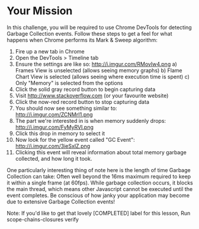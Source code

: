 # Your Mission

In this challenge, you will be required to use Chrome DevTools for detecting
Garbage Collection events. Follow these steps to get a feel for what happens
when Chrome performs its Mark & Sweep algorithm:

1)  Fire up a new tab in Chrome
2)  Open the DevTools > Timeline tab
3)  Ensure the settings are like so: http://i.imgur.com/RMovIw4.png
  a) Frames View is unselected (allows seeing memory graphs)
  b) Flame Chart View is selected (allows seeing where execution time is spent)
  c) Only "Memory" is selected from the options
4)  Click the solid gray record button to begin capturing data
5)  Visit http://www.stackoverflow.com (or your favourite website)
6)  Click the now-red record button to stop capturing data
7)  You should now see something similar to: http://i.imgur.com/ZCNMrI1.png
8)  The part we're interested in is when memory suddenly drops:
    http://i.imgur.com/FyMyRVI.png
9)  Click this drop in memory to select it
10) Now look for the yellow event called "GC Event": http://i.imgur.com/3ieSxIZ.png
11) Clicking this event will reveal information about total memory garbage
    collected, and how long it took.

One particularly interesting thing of note here is the length of time Garbage
Collection can take: Often well beyond the 16ms maximum required to keep it
within a single frame (at 60fps). While garbage collection occurs, it blocks the
main thread, which means other Javascript cannot be executed until the event
completes. Be conscious of how janky your application may become due to
extensive Garbage Collection events!

Note: If you'd like to get that lovely [COMPLETED] label for this lesson,
Run scope-chains-closures verify
